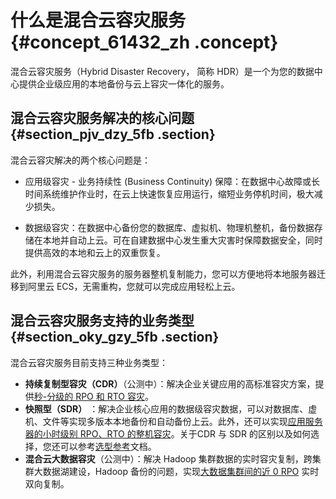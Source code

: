 # 什么是混合云容灾服务 {#concept_61432_zh .concept}

混合云容灾服务（Hybrid Disaster Recovery， 简称 HDR）是一个为您的数据中心提供企业级应用的本地备份与云上容灾一体化的服务。

## 混合云容灾服务解决的核心问题 {#section_pjv_dzy_5fb .section}

混合云容灾解决的两个核心问题是：

-   应用级容灾 - 业务持续性 \(Business Continuity\) 保障：在数据中心故障或长时间系统维护作业时，在云上快速恢复应用运行，缩短业务停机时间，极大减少损失。

-   数据级容灾：在数据中心备份您的数据库、虚拟机、物理机整机，备份数据存储在本地并自动上云。可在自建数据中心发生重大灾害时保障数据安全，同时提供高效的本地和云上的双重恢复。


此外，利用混合云容灾服务的服务器整机复制能力，您可以方便地将本地服务器迁移到阿里云 ECS，无需重构，您就可以完成应用轻松上云。

## 混合云容灾服务支持的业务类型 {#section_oky_gzy_5fb .section}

混合云容灾服务目前支持三种业务类型：

-   **持续复制型容灾（CDR）**（公测中）：解决企业关键应用的高标准容灾方案，提供[秒-分级的 RPO 和 RTO 容灾](../../../../cn.zh-CN/持续复制型容灾（CDR）/概述.md#)。
-   **快照型（SDR）** ：解决企业核心应用的数据级容灾数据，可以对数据库、虚机、文件等实现多版本本地备份和自动备份上云。此外，还可以实现[应用服务器的小时级别 RPO、RTO 的整机容灾](../../../../cn.zh-CN/快照型（SDR）/概述.md#)。关于CDR 与 SDR 的区别以及如何选择，您还可以参考[选型参考](cn.zh-CN/产品简介/选型参考.md#)文档。
-   **混合云大数据容灾**（公测中）：解决 Hadoop 集群数据的实时容灾复制，跨集群大数据湖建设，Hadoop 备份的问题，实现[大数据集群间的近 0 RPO](../../../../cn.zh-CN/Hadoop集群容灾/概述.md#) 实时双向复制。


